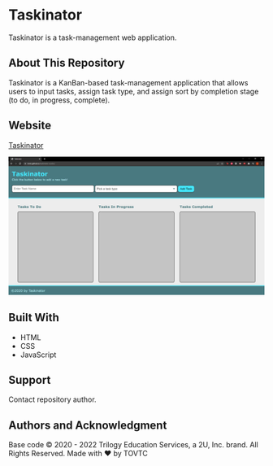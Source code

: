 # Taskinator
Taskinator is a task-management web application.

## About This Repository
Taskinator is a KanBan-based task-management application that allows users to input tasks, assign task type, and assign sort by completion stage (to do, in progress, complete).

## Website
[Taskinator](https://tovtc.github.io/taskinator-scscbc/)

![Taskinator](./taskinator.png?raw=true "Taskinator")

## Built With
* HTML
* CSS
* JavaScript

## Support
Contact repository author.

## Authors and Acknowledgment
Base code © 2020 - 2022 Trilogy Education Services, a 2U, Inc. brand. All Rights Reserved.
Made with ❤️ by TOVTC
